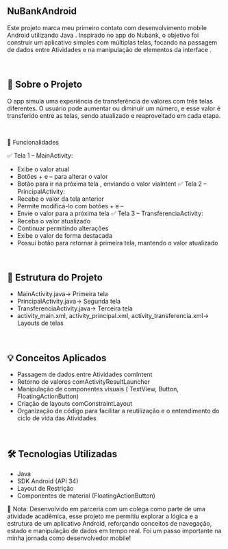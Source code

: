 ## NuBankAndroid
Este projeto marca meu primeiro contato com desenvolvimento mobile Android utilizando Java . Inspirado no app do Nubank, o objetivo foi construir um aplicativo simples com múltiplas telas, focando na passagem de dados entre Atividades e na manipulação de elementos da interface .

<br>

## 📱 Sobre o Projeto
O app simula uma experiência de transferência de valores com três telas diferentes. O usuário pode aumentar ou diminuir um número, e esse valor é transferido entre as telas, sendo atualizado e reaproveitado em cada etapa.

<br>

 🚀 Funcionalidades

✅ Tela 1 – MainActivity:
- Exibe o valor atual
- Botões + e – para alterar o valor
- Botão para ir na próxima tela , enviando o valor viaIntent
✅ Tela 2 – PrincipalActivity:
- Recebe o valor da tela anterior
- Permite modificá-lo com botões + e –
- Envie o valor para a próxima tela
✅ Tela 3 – TransferenciaActivity:
- Receba o valor atualizado
- Continuar permitindo alterações
- Exibe o valor de forma destacada
- Possui botão para retornar à primeira tela, mantendo o valor atualizado

<br>

## 🧱 Estrutura do Projeto
- MainActivity.java→ Primeira tela
- PrincipalActivity.java→ Segunda tela
- TransferenciaActivity.java→ Terceira tela
- activity_main.xml, activity_principal.xml, activity_transferencia.xml→ Layouts de telas

<br>

## 💡 Conceitos Aplicados
- Passagem de dados entre Atividades comIntent
- Retorno de valores comActivityResultLauncher
- Manipulação de componentes visuais ( TextView, Button, FloatingActionButton)
- Criação de layouts comConstraintLayout
- Organização de código para facilitar a reutilização e o entendimento do ciclo de vida das Atividades

<br>

## 🛠️ Tecnologias Utilizadas
- Java
- SDK Android (API 34)
- Layout de Restrição
- Componentes de material (FloatingActionButton)


📘 Nota: Desenvolvido em parceria com um colega como parte de uma atividade acadêmica, esse projeto me permitiu explorar a lógica e a estrutura de um aplicativo Android, reforçando conceitos de navegação, estado e manipulação de dados em tempo real. Foi um passo importante na minha jornada como desenvolvedor mobile!

